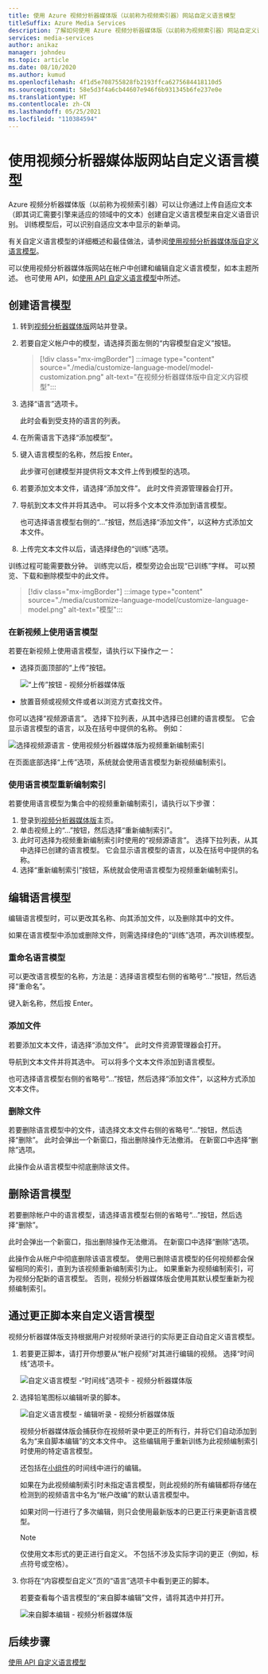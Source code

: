 ```yaml
---
title: 使用 Azure 视频分析器媒体版（以前称为视频索引器）网站自定义语言模型
titleSuffix: Azure Media Services
description: 了解如何使用 Azure 视频分析器媒体版（以前称为视频索引器）网站自定义语言模型。
services: media-services
author: anikaz
manager: johndeu
ms.topic: article
ms.date: 08/10/2020
ms.author: kumud
ms.openlocfilehash: 4f1d5e708755828fb2193ffca6275684418110d5
ms.sourcegitcommit: 58e5d3f4a6cb44607e946f6b931345b6fe237e0e
ms.translationtype: HT
ms.contentlocale: zh-CN
ms.lasthandoff: 05/25/2021
ms.locfileid: "110384594"
---
```

# <a name="customize-a-language-model-with-the-video-analyzer-for-media-website"></a>使用视频分析器媒体版网站自定义语言模型

Azure 视频分析器媒体版（以前称为视频索引器）可以让你通过上传自适应文本（即其词汇需要引擎来适应的领域中的文本）创建自定义语言模型来自定义语音识别。 训练模型后，可以识别自适应文本中显示的新单词。

有关自定义语言模型的详细概述和最佳做法，请参阅[使用视频分析器媒体版自定义语言模型](customize-language-model-overview.md)。

可以使用视频分析器媒体版网站在帐户中创建和编辑自定义语言模型，如本主题所述。 也可使用 API，如[使用 API 自定义语言模型](customize-language-model-with-api.md)中所述。

## <a name="create-a-language-model"></a>创建语言模型

1. 转到[视频分析器媒体版](https://www.videoindexer.ai/)网站并登录。
1. 若要自定义帐户中的模型，请选择页面左侧的“内容模型自定义”按钮。

    > [!div class="mx-imgBorder"]
    > :::image type="content" source="./media/customize-language-model/model-customization.png" alt-text="在视频分析器媒体版中自定义内容模型":::
1. 选择“语言”选项卡。

    此时会看到受支持的语言的列表。
1. 在所需语言下选择“添加模型”。
1. 键入语言模型的名称，然后按 Enter。

    此步骤可创建模型并提供将文本文件上传到模型的选项。
1. 若要添加文本文件，请选择“添加文件”。 此时文件资源管理器会打开。
1. 导航到文本文件并将其选中。 可以将多个文本文件添加到语言模型。

    也可选择语言模型右侧的“...”按钮，然后选择“添加文件”，以这种方式添加文本文件。 
1. 上传完文本文件以后，请选择绿色的“训练”选项。

训练过程可能需要数分钟。 训练完以后，模型旁边会出现“已训练”字样。 可以预览、下载和删除模型中的此文件。

> [!div class="mx-imgBorder"]
> :::image type="content" source="./media/customize-language-model/customize-language-model.png" alt-text="模型":::

### <a name="using-a-language-model-on-a-new-video"></a>在新视频上使用语言模型

若要在新视频上使用语言模型，请执行以下操作之一：

* 选择页面顶部的“上传”按钮。

    ![“上传”按钮 - 视频分析器媒体版](./media/customize-language-model/upload.png)
* 放置音频或视频文件或者以浏览方式查找文件。

你可以选择“视频源语言”。 选择下拉列表，从其中选择已创建的语言模型。 它会显示语言模型的语言，以及在括号中提供的名称。 例如：

![选择视频源语言 - 使用视频分析器媒体版为视频重新编制索引](./media/customize-language-model/reindex.png)

在页面底部选择“上传”选项，系统就会使用语言模型为新视频编制索引。

### <a name="using-a-language-model-to-reindex"></a>使用语言模型重新编制索引

若要使用语言模型为集合中的视频重新编制索引，请执行以下步骤：

1. 登录到[视频分析器媒体版](https://www.videoindexer.ai/)主页。
1. 单击视频上的“...”按钮，然后选择“重新编制索引”。
1. 此时可选择为视频重新编制索引时使用的“视频源语言”。 选择下拉列表，从其中选择已创建的语言模型。 它会显示语言模型的语言，以及在括号中提供的名称。
1. 选择“重新编制索引”按钮，系统就会使用语言模型为视频重新编制索引。

## <a name="edit-a-language-model"></a>编辑语言模型

编辑语言模型时，可以更改其名称、向其添加文件，以及删除其中的文件。

如果在语言模型中添加或删除文件，则需选择绿色的“训练”选项，再次训练模型。

### <a name="rename-the-language-model"></a>重命名语言模型

可以更改语言模型的名称，方法是：选择语言模型右侧的省略号“...”按钮，然后选择“重命名”。 

键入新名称，然后按 Enter。

### <a name="add-files"></a>添加文件

若要添加文本文件，请选择“添加文件”。 此时文件资源管理器会打开。

导航到文本文件并将其选中。 可以将多个文本文件添加到语言模型。

也可选择语言模型右侧的省略号“...”按钮，然后选择“添加文件”，以这种方式添加文本文件。 

### <a name="delete-files"></a>删除文件

若要删除语言模型中的文件，请选择文本文件右侧的省略号“...”按钮，然后选择“删除”。  此时会弹出一个新窗口，指出删除操作无法撤消。 在新窗口中选择“删除”选项。

此操作会从语言模型中彻底删除该文件。

## <a name="delete-a-language-model"></a>删除语言模型

若要删除帐户中的语言模型，请选择语言模型右侧的省略号“...”按钮，然后选择“删除”。 

此时会弹出一个新窗口，指出删除操作无法撤消。 在新窗口中选择“删除”选项。

此操作会从帐户中彻底删除该语言模型。 使用已删除语言模型的任何视频都会保留相同的索引，直到为该视频重新编制索引为止。 如果重新为视频编制索引，可为视频分配新的语言模型。 否则，视频分析器媒体版会使用其默认模型重新为视频编制索引。

## <a name="customize-language-models-by-correcting-transcripts"></a>通过更正脚本来自定义语言模型

视频分析器媒体版支持根据用户对视频听录进行的实际更正自动自定义语言模型。

1. 若要更正脚本，请打开你想要从“帐户视频”对其进行编辑的视频。 选择“时间线”选项卡。

    ![自定义语言模型 -“时间线”选项卡 - 视频分析器媒体版](./media/customize-language-model/timeline.png)

1. 选择铅笔图标以编辑听录的脚本。

    ![自定义语言模型 - 编辑听录 - 视频分析器媒体版](./media/customize-language-model/edits.png)

    视频分析器媒体版会捕获你在视频听录中更正的所有行，并将它们自动添加到名为“来自脚本编辑”的文本文件中。 这些编辑用于重新训练为此视频编制索引时使用的特定语言模型。 
    
    还包括在[小组件](video-indexer-embed-widgets.md)的时间线中进行的编辑。
    
    如果在为此视频编制索引时未指定语言模型，则此视频的所有编辑都将存储在检测到的视频语言中名为“帐户改编”的默认语言模型中。
    
    如果对同一行进行了多次编辑，则只会使用最新版本的已更正行来更新语言模型。  
    
    > [!NOTE]
    > 仅使用文本形式的更正进行自定义。 不包括不涉及实际字词的更正（例如，标点符号或空格）。
    
1. 你将在“内容模型自定义”页的“语言”选项卡中看到更正的脚本。

   若要查看每个语言模型的“来自脚本编辑”文件，请将其选中并打开。

    ![来自脚本编辑 - 视频分析器媒体版](./media/customize-language-model/from-transcript-edits.png)

## <a name="next-steps"></a>后续步骤

[使用 API 自定义语言模型](customize-language-model-with-api.md)
